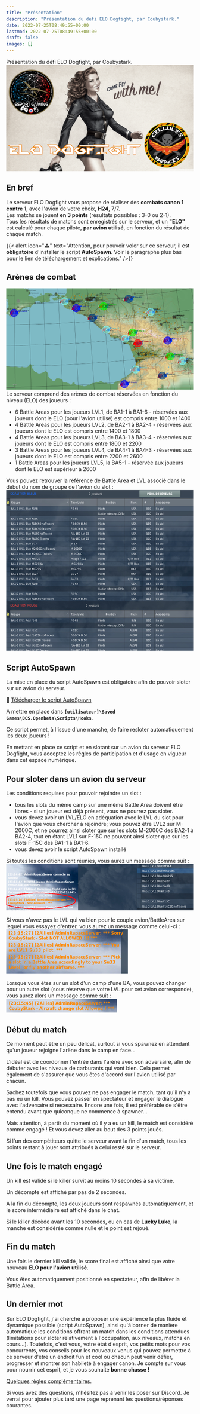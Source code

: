 ```yaml
---
title: "Présentation"
description: "Présentation du défi ELO Dogfight, par Coubystark."
date: 2022-07-25T08:49:55+00:00
lastmod: 2022-07-25T08:49:55+00:00
draft: false
images: []
---
```


Présentation du défi ELO Dogfight, par Coubystark.
![Image brief miz](elodf-pic01miz.png)

## En bref

Le serveur ELO Dogfight vous propose de réaliser des **combats canon 1 contre 1**, avec l'avion de votre choix, **H24**, 7/7.</br>
Les matchs se jouent **en 3 points** (résultats possibles : 3-0 ou 2-1).</br>
Tous les résultats de matchs sont enregistrés sur le serveur, et un **"ELO"** est calculé pour chaque pilote, **par avion utilisé**, en fonction du résultat de chaque match.

{{< alert icon="⚠️" text="Attention, pour pouvoir voler sur ce serveur, il est <strong>**obligatoire**</strong> d'installer le script <strong>**AutoSpawn**</strong>. Voir le paragraphe plus bas pour le lien de téléchargement et explications." />}}


## Arènes de combat

![Battle areas](elodf_battle_areas.jpg)
Le serveur comprend des arènes de combat réservées en fonction du niveau (ELO) des joueurs :
- 6 Battle Areas pour les joueurs LVL1, de BA1-1 à BA1-6 - réservées aux joueurs dont le ELO (pour l'avion utilisé) est compris entre 1000 et 1400
- 4 Battle Areas pour les joueurs LVL2, de BA2-1 à BA2-4 - réservées aux joueurs dont le ELO est compris entre 1400 et 1800
- 4 Battle Areas pour les joueurs LVL3, de BA3-1 à BA3-4 - réservées aux joueurs dont le ELO est compris entre 1800 et 2200
- 3 Battle Areas pour les joueurs LVL4, de BA4-1 à BA4-3 - réservées aux joueurs dont le ELO est compris entre 2200 et 2600
- 1 Battle Areas pour les joueurs LVL5, la BA5-1 - réservée aux joueurs dont le ELO est supérieur à 2600

Vous pouvez retrouver la référence de Battle Area et LVL associé dans le début du nom de groupe de l'avion du slot :
![Slots](elodf_slots.jpg)


## Script AutoSpawn

La mise en place du script AutoSpawn est obligatoire afin de pouvoir sloter sur un avion du serveur.

💾 [Télécharger le script AutoSpawn](ELO-DF_auto-spawn_GameGUI.lua)

A mettre en place dans **```[utilisateur]\Saved Games\DCS.Openbeta\Scripts\Hooks```**.

Ce script permet, à l'issue d'une manche, de faire resloter automatiquement les deux joueurs !

En mettant en place ce script et en slotant sur un avion du serveur ELO Dogfight, vous acceptez les règles de participation et d'usage en vigueur dans cet espace numérique.


## Pour sloter dans un avion du serveur

Les conditions requises pour pouvoir rejoindre un slot :
- tous les slots du même camp sur une même Battle Area doivent être libres - si un joueur est déjà présent, vous ne pourrez pas sloter.
- vous devez avoir un LVL/ELO en adéquation avec le LVL du slot pour l'avion que vous chercher à rejoindre; vous pouvez être LVL2 sur M-2000C, et ne pourrez ainsi sloter que sur les slots M-2000C des BA2-1 à BA2-4, tout en étant LVL1 sur F-15C ne pouvant ainsi sloter que sur les slots F-15C des BA1-1 à BA1-6.
- vous devez avoir le script AutoSpawn installé

Si toutes les conditions sont réunies, vous aurez un message comme suit :
![Slot allowed](elodf_slot_allowed.png)

Si vous n'avez pas le LVL qui va bien pour le couple avion/BattleArea sur lequel vous essayez d'entrer, vous aurez un message comme celui-ci :
![Slot not allowed](elodf_slot_not_allowed.jpg)

Lorsque vous êtes sur un slot d'un camp d'une BA, vous pouvez changer pour un autre slot (sous réserve que votre LVL pour cet avion corresponde), vous aurez alors un message comme suit :
![Slot change](elodf_slot_change.jpg)


## Début du match

Ce moment peut être un peu délicat, surtout si vous spawnez en attendant qu'un joueur rejoigne l'arène dans le camp en face...

L'idéal est de coordonner l'entrée dans l'arène avec son adversaire, afin de débuter avec les niveaux de carburants qui vont bien. Cela permet également de s'assurer que vous êtes d'accord sur l'avion utilisé par chacun.

Sachez toutefois que vous pouvez ne pas engager le match, tant qu'il n'y a pas eu un kill. Vous pouvez passer en spectateur et engager le dialogue avec l'adversaire si nécessaire. Encore une fois, il est préférable de s'être entendu avant que quiconque ne commence à spawner...

Mais attention, à partir du moment où il y a eu un kill, le match est considéré comme engagé ! Et vous devez aller au bout des 3 points joués.

Si l'un des compétiteurs quitte le serveur avant la fin d'un match, tous les points restant à jouer sont attribués à celui resté sur le serveur.


## Une fois le match engagé

Un kill est validé si le killer survit au moins 10 secondes à sa victime.

Un décompte est affiché par pas de 2 secondes.

A la fin du décompte, les deux joueurs sont respawnés automatiquement, et le score intermédiaire est affiché dans le chat.

Si le killer décède avant les 10 secondes, ou en cas de **Lucky Luke**, la manche est considérée comme nulle et le point est rejoué.


## Fin du match

Une fois le dernier kill validé, le score final est affiché ainsi que votre nouveau **ELO pour l'avion utilisé**.

Vous êtes automatiquement positionné en spectateur, afin de libérer la Battle Area.


## Un dernier mot

Sur ELO Dogfight, j'ai cherché à proposer une expérience la plus fluide et dynamique possible (script AutoSpawn), ainsi qu'à borner de manière automatique les conditions offrant un match dans les conditions attendues (limitations pour sloter relativement à l'occupation, aux niveaux, matchs en cours...). Toutefois, c'est vous, votre état d'esprit, vos petits mots pour vos concurrents, vos conseils pour les nouveaux venus qui pouvez permettre à ce serveur d'être un endroit fun et cool où chacun peut venir défier, progresser et montrer son habileté à engager canon. Je compte sur vous pour nourrir cet esprit, et je vous souhaite **bonne chasse !**

[Quelques règles complémentaires](/regles/).

Si vous avez des questions, n'hésitez pas à venir les poser sur Discord. Je verrai pour ajouter plus tard une page reprenant les questions/réponses courantes.
